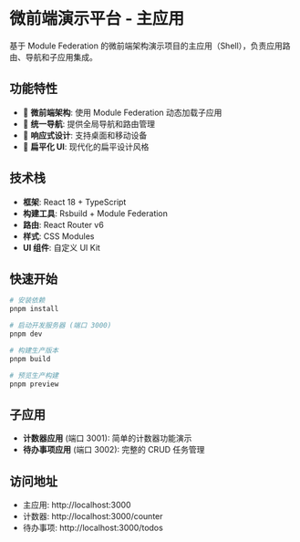# 微前端演示平台 - 主应用

基于 Module Federation 的微前端架构演示项目的主应用（Shell），负责应用路由、导航和子应用集成。

## 功能特性

- 🚀 **微前端架构**: 使用 Module Federation 动态加载子应用
- 🎨 **统一导航**: 提供全局导航和路由管理
- 📱 **响应式设计**: 支持桌面和移动设备
- 🎯 **扁平化 UI**: 现代化的扁平设计风格

## 技术栈

- **框架**: React 18 + TypeScript
- **构建工具**: Rsbuild + Module Federation
- **路由**: React Router v6
- **样式**: CSS Modules
- **UI 组件**: 自定义 UI Kit

## 快速开始

```bash
# 安装依赖
pnpm install

# 启动开发服务器 (端口 3000)
pnpm dev

# 构建生产版本
pnpm build

# 预览生产构建
pnpm preview
```

## 子应用

- **计数器应用** (端口 3001): 简单的计数器功能演示
- **待办事项应用** (端口 3002): 完整的 CRUD 任务管理

## 访问地址

- 主应用: http://localhost:3000
- 计数器: http://localhost:3000/counter
- 待办事项: http://localhost:3000/todos
